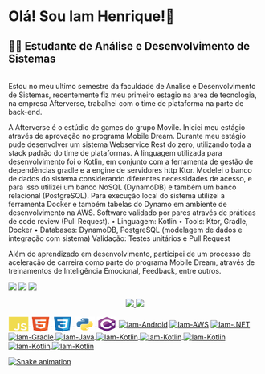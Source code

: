 

# Olá! Sou Iam Henrique!👋
## 👩‍💻 Estudante de Análise e Desenvolvimento de Sistemas
<br>
Estou no meu ultimo semestre da faculdade de Analise e Desenvolvimento de Sistemas, recentemente fiz meu primeiro estagio na area de tecnologia, na empresa Afterverse, trabalhei com o time de plataforma na parte de back-end.

A Afterverse é o estúdio de games do grupo Movile. Iniciei meu estágio através de aprovação no programa Mobile Dream. Durante meu estágio pude desenvolver um sistema Webservice Rest do zero, utilizando toda a stack padrão do time de plataformas. A linguagem utilizada para desenvolvimento foi o Kotlin, em conjunto com a ferramenta de gestão de dependências gradle e a engine de servidores http Ktor. Modelei o banco de dados do sistema considerando diferentes necessidades de acesso, e para isso utilizei um banco NoSQL (DynamoDB) e também um banco relacional (PostgreSQL). Para execução local do sistema utilizei a ferramenta Docker e também tabelas do Dynamo em ambiente de desenvolvimento na AWS. Software validado por pares através de práticas de code review (Pull Request). 
•	Linguagem: Kotlin
•	Tools: Ktor, Gradle, Docker
•	Databases: DynamoDB, PostgreSQL (modelagem de dados e integração com sistema)
Validação: Testes unitários e Pull Request

 Além do aprendizado em desenvolvimento, participei de um processo de aceleração de carreira como parte do programa Mobile Dream, através de treinamentos de Inteligência Emocional, Feedback, entre outros.

<div> 
  
  <a href="https://instagram.com/iamhenrique2" target="_blank"><img src="https://img.shields.io/badge/-Instagram-%23E4405F?style=for-the-badge&logo=instagram&logoColor=white" target="_blank"></a>
  <a href = "mailto:iam.henrique.ads@gmail.com"><img src="https://img.shields.io/badge/-Gmail-%23333?style=for-the-badge&logo=gmail&logoColor=white" target="_blank"></a>
  <a href="https://www.linkedin.com/in/iam-henrique-braga" target="_blank"><img src="https://img.shields.io/badge/-LinkedIn-%230077B5?style=for-the-badge&logo=linkedin&logoColor=white" target="_blank"></a> 
</div>

<div align="center">
  <a href="https://github.com/iam-ric">
  <img height="180em" src="https://github-readme-stats.vercel.app/api?username=iam-ric&show_icons=true&theme=dracula&include_all_commits=true&count_private=true"/>
  <img height="180em" src="https://github-readme-stats.vercel.app/api/top-langs/?username=iam-ric&layout=compact&langs_count=7&theme=dracula"/>
</div>

<div style="display: inline_block"><br>
  <img align="center" alt="Iam-Js" height="30" width="40" src="https://raw.githubusercontent.com/devicons/devicon/master/icons/javascript/javascript-plain.svg">
  <img align="center" alt="Iam-HTML" height="30" width="40" src="https://raw.githubusercontent.com/devicons/devicon/master/icons/html5/html5-original.svg">
  <img align="center" alt="Iam-CSS" height="30" width="40" src="https://raw.githubusercontent.com/devicons/devicon/master/icons/css3/css3-original.svg">
  <img align="center" alt="Iam-Python" height="30" width="40" src="https://raw.githubusercontent.com/devicons/devicon/master/icons/python/python-original.svg">
  <img align="center" alt="Iam-Csharp" height="30" width="40" src="https://raw.githubusercontent.com/devicons/devicon/master/icons/csharp/csharp-original.svg">
  <img align="center" alt="Iam-Android" height="30" width="40" src="https://cdn.jsdelivr.net/gh/devicons/devicon/icons/android/android-original.svg">
  <img align="center" alt="Iam-AWS" height="30" width="40" src="https://cdn.jsdelivr.net/gh/devicons/devicon/icons/amazonwebservices/amazonwebservices-original.svg">
  <img align="center" alt="Iam-.NET" height="30" width="40" src="https://cdn.jsdelivr.net/gh/devicons/devicon/icons/dot-net/dot-net-plain-wordmark.svg">
  <img align="center" alt="Iam-Gradle" height="30" width="40" src="https://cdn.jsdelivr.net/gh/devicons/devicon/icons/gradle/gradle-plain.svg">
  <img align="center" alt="Iam-Java" height="30" width="40" src="https://cdn.jsdelivr.net/gh/devicons/devicon/icons/java/java-original-wordmark.svg">
  <img align="center" alt="Iam-Kotlin" height="30" width="40" src="https://cdn.jsdelivr.net/gh/devicons/devicon/icons/kotlin/kotlin-original.svg">
  <img align="center" alt="Iam-Kotlin" height="30" width="40" src="https://cdn.jsdelivr.net/gh/devicons/devicon/icons/laravel/laravel-plain-wordmark.svg">
  <img align="center" alt="Iam-Kotlin" height="30" width="40" src="https://cdn.jsdelivr.net/gh/devicons/devicon/icons/mysql/mysql-original-wordmark.svg">
  <img align="center" alt="Iam-Kotlin" height="30" width="40" src="https://cdn.jsdelivr.net/gh/devicons/devicon/icons/php/php-original.svg">
  <img align="center" alt="Iam-Kotlin" height="30" width="40" src="https://cdn.jsdelivr.net/gh/devicons/devicon/icons/postgresql/postgresql-plain-wordmark.svg">
</div>
  
   ![Snake animation](https://github.com/iam-ric/iam-ric/blob/output/github-contribution-grid-snake.svg)






